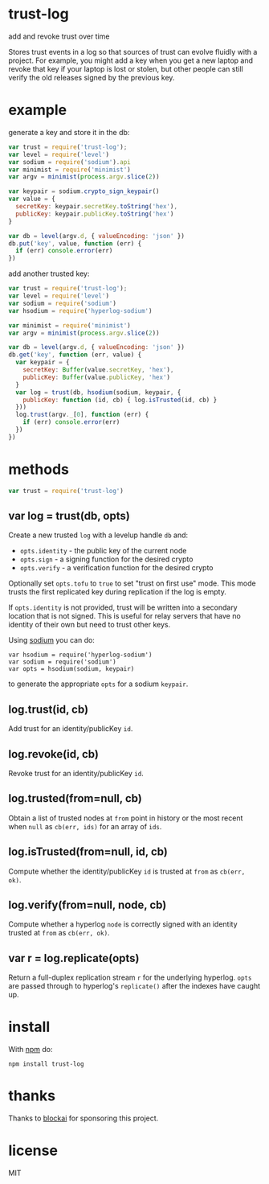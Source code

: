 # trust-log

add and revoke trust over time

Stores trust events in a log so that sources of trust can evolve fluidly with a
project. For example, you might add a key when you get a new laptop and revoke
that key if your laptop is lost or stolen, but other people can still verify the
old releases signed by the previous key.

# example

generate a key and store it in the db:

``` js
var trust = require('trust-log');
var level = require('level')
var sodium = require('sodium').api
var minimist = require('minimist')
var argv = minimist(process.argv.slice(2))

var keypair = sodium.crypto_sign_keypair()
var value = {
  secretKey: keypair.secretKey.toString('hex'),
  publicKey: keypair.publicKey.toString('hex')
}

var db = level(argv.d, { valueEncoding: 'json' })
db.put('key', value, function (err) {
  if (err) console.error(err)
})
```

add another trusted key:

``` js
var trust = require('trust-log');
var level = require('level')
var sodium = require('sodium')
var hsodium = require('hyperlog-sodium')

var minimist = require('minimist')
var argv = minimist(process.argv.slice(2))

var db = level(argv.d, { valueEncoding: 'json' })
db.get('key', function (err, value) {
  var keypair = {
    secretKey: Buffer(value.secretKey, 'hex'),
    publicKey: Buffer(value.publicKey, 'hex')
  }
  var log = trust(db, hsodium(sodium, keypair, {
    publicKey: function (id, cb) { log.isTrusted(id, cb) }
  }))
  log.trust(argv._[0], function (err) {
    if (err) console.error(err)
  })
})
```

# methods

``` js
var trust = require('trust-log')
```

## var log = trust(db, opts)

Create a new trusted `log` with a levelup handle `db` and:

* `opts.identity` - the public key of the current node
* `opts.sign` - a signing function for the desired crypto
* `opts.verify` - a verification function for the desired crypto

Optionally set `opts.tofu` to `true` to set "trust on first use" mode.
This mode trusts the first replicated key during replication if the log is empty.

If `opts.identity` is not provided, trust will be written into a secondary
location that is not signed. This is useful for relay servers that have no
identity of their own but need to trust other keys.

Using [sodium](https://npmjs.com/package/sodium) you can do:

```
var hsodium = require('hyperlog-sodium')
var sodium = require('sodium')
var opts = hsodium(sodium, keypair)
```

to generate the appropriate `opts` for a sodium `keypair`.

## log.trust(id, cb)

Add trust for an identity/publicKey `id`.

## log.revoke(id, cb)

Revoke trust for an identity/publicKey `id`.

## log.trusted(from=null, cb)

Obtain a list of trusted nodes at `from` point in history or the most recent
when `null` as `cb(err, ids)` for an array of `ids`.

## log.isTrusted(from=null, id, cb)

Compute whether the identity/publicKey `id` is trusted at `from` as
`cb(err, ok)`.

## log.verify(from=null, node, cb)

Compute whether a hyperlog `node` is correctly signed with an identity trusted
at `from` as `cb(err, ok)`.

## var r = log.replicate(opts)

Return a full-duplex replication stream `r` for the underlying hyperlog.
`opts` are passed through to hyperlog's `replicate()` after the indexes have
caught up.

# install

With [npm](https://npmjs.com) do:

```
npm install trust-log
```

# thanks

Thanks to [blockai](https://blockai.com) for sponsoring this project.

# license

MIT

